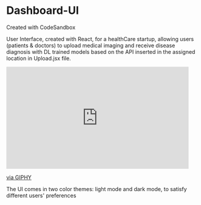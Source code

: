 # Dashboard-UI
Created with CodeSandbox

User Interface, created with React, for a healthCare startup, allowing users (patients & doctors) to upload medical imaging and receive disease diagnosis with DL trained models based on the API inserted in the assigned location in Upload.jsx file. 

<iframe src="https://giphy.com/embed/RJKKshzsWro3dDrNsG" width="480" height="270" frameBorder="0" class="giphy-embed" allowFullScreen></iframe><p><a href="https://giphy.com/gifs/RJKKshzsWro3dDrNsG">via GIPHY</a></p>



The UI comes in two color themes: light mode and dark mode, to satisfy different users' preferences 

